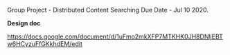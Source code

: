 Group Project - Distributed Content Searching
Due Date - Jul 10 2020.

**Design doc**

https://docs.google.com/document/d/1uFmo2mkXFP7MTKHK0JH8DNljEBTw6HCyzuFfGKkhdEM/edit
